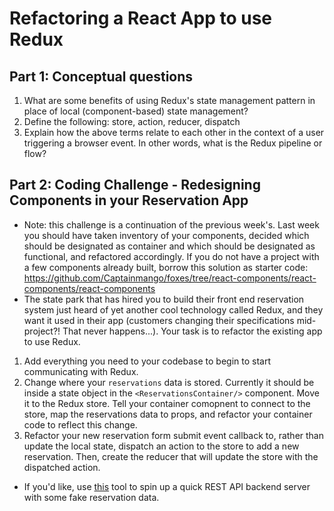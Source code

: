 # Refactoring a React App to use Redux

## Part 1: Conceptual questions
1. What are some benefits of using Redux's state management pattern in place of local (component-based) state management?
2. Define the following: store, action, reducer, dispatch
3. Explain how the above terms relate to each other in the context of a user triggering a browser event. In other words, what is the Redux pipeline or flow?

## Part 2: Coding Challenge - Redesigning Components in your Reservation App
* Note: this challenge is a continuation of the previous week's. Last week you should have taken inventory of your components, decided which should be designated as container and which should be designated as functional, and refactored accordingly. If you do not have a project with a few components already built, borrow this solution as starter code: https://github.com/Captainmango/foxes/tree/react-components/react-components/react-components
* The state park that has hired you to build their front end reservation system just heard of yet another cool technology called Redux, and they want it used in their app (customers changing their specifications mid-project?! That never happens...). Your task is to refactor the existing app to use Redux.
1. Add everything you need to your codebase to begin to start communicating with Redux.
2. Change where your `reservations` data is stored. Currently it should be inside a state object in the `<ReservationsContainer/>` component. Move it to the Redux store. Tell your container comopnent to connect to the store, map the reservations data to props, and refactor your container code to reflect this change.
3. Refactor your new reservation form submit event callback to, rather than update the local state, dispatch an action to the store to add a new reservation. Then, create the reducer that will update the store with the dispatched action.
* If you'd like, use [this](https://github.com/typicode/json-server#getting-started) tool to spin up a quick REST API backend server with some fake reservation data.